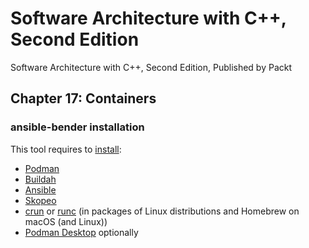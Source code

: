 # Software Architecture with C++, Second Edition

Software Architecture with C++, Second Edition, Published by Packt

## Chapter 17: Containers

### ansible-bender installation

This tool requires to [install](https://ansible-community.github.io/ansible-bender/build/html/installation.html):

- [Podman](https://podman.io/docs/installation)
- [Buildah](https://github.com/containers/buildah/blob/main/install.md)
- [Ansible](https://docs.ansible.com/ansible/latest/installation_guide/intro_installation.html)
- [Skopeo](https://github.com/containers/skopeo/blob/main/install.md)
- [crun](https://github.com/containers/crun) or [runc](https://github.com/opencontainers/runc) (in packages of Linux distributions and Homebrew on macOS (and Linux))
- [Podman Desktop](https://podman-desktop.io/) optionally
